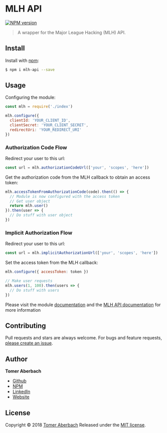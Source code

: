 # MLH API

[![NPM version](https://img.shields.io/npm/v/mlh-api.svg)](https://www.npmjs.com/package/mlh-api)

> A wrapper for the Major League Hacking (MLH) API.

## Install

Install with [npm](https://www.npmjs.com):

```sh
$ npm i mlh-api --save
```

## Usage

Configuring the module:
```js
const mlh = require('./index')

mlh.configure({
  clientId: 'YOUR_CLIENT_ID',
  clientSecret: 'YOUR_CLIENT_SECRET',
  redirectUri: 'YOUR_REDIRECT_URI'
})
```

### Authorization Code Flow

Redirect your user to this url:
```js
const url = mlh.authorizationCodeUrl(['your', 'scopes', 'here'])
```

Get the authorization code from the MLH callback to obtain an access token:
```js
mlh.accessTokenFromAuthorizationCode(code).then(() => {
  // Module is now configured with the access token
  // Get user object
  return mlh.user()
}).then(user => {
  // Do stuff with user object
})
```

### Implicit Authorization Flow

Redirect your user to this url:
```js
const url = mlh.implicitAuthorizationUrl(['your', 'scopes', 'here'])
```

Set the access token from the MLH callback:
```js
mlh.configure({ accessToken: token })

// Make user requests
mlh.users(1, 100).then(users => {
  // Do stuff with users
})
```

Please visit the module [documentation](https://tomeraberba.ch/mlh-api) and the [MLH API documentation](https://my.mlh.io/docs) for more information

## Contributing

Pull requests and stars are always welcome. For bugs and feature requests, [please create an issue](https://github.com/TomerAberbach/mlh-api/issues/new).

## Author

**Tomer Aberbach**

* [Github](https://github.com/TomerAberbach)
* [NPM](https://www.npmjs.com/~tomeraberbach)
* [LinkedIn](https://www.linkedin.com/in/tomer-a)
* [Website](https://tomeraberba.ch)

## License

Copyright © 2018 [Tomer Aberbach](https://github.com/TomerAberbach)
Released under the [MIT license](https://github.com/TomerAberbach/mlh-api/blob/master/LICENSE).
